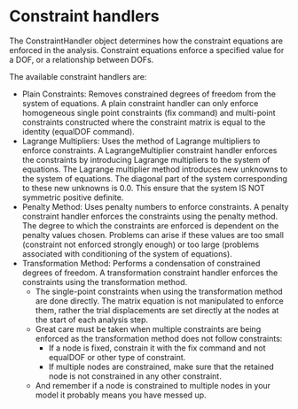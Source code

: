 Constraint handlers
===================

The ConstraintHandler object determines how the constraint equations are enforced in the analysis. Constraint equations enforce a specified value for a DOF, or a relationship between DOFs.

The available constraint handlers are:

- Plain Constraints: Removes constrained degrees of freedom from the system of equations. A plain constraint handler can only enforce homogeneous single point constraints (fix command) and multi-point constraints constructed where the constraint matrix is equal to the identity (equalDOF command).
- Lagrange Multipliers: Uses the method of Lagrange multipliers to enforce constraints. A LagrangeMultiplier constraint handler enforces the constraints by introducing Lagrange multipliers to the system of equations. The Lagrange multiplier method introduces new unknowns to the system of equations. The diagonal part of the system corresponding to these new unknowns is 0.0. This ensure that the system IS NOT symmetric positive definite.
- Penalty Method:  Uses penalty numbers to enforce constraints. A penalty constraint handler enforces the constraints using the penalty method. The degree to which the constraints are enforced is dependent on the penalty values chosen. Problems can arise if these values are too small (constraint not enforced strongly enough) or too large (problems associated with conditioning of the system of equations).
- Transformation Method: Performs a condensation of constrained degrees of freedom. A transformation constraint handler enforces the constraints using the transformation method.
    * The single-point constraints when using the transformation method are done directly. The matrix equation is not manipulated to enforce them, rather the trial displacements are set directly at the nodes at the start of each analysis step.
	* Great care must be taken when multiple constraints are being enforced as the transformation method does not follow constraints:
	    - If a node is fixed, constrain it with the fix command and not equalDOF or other type of constraint.
		- If multiple nodes are constrained, make sure that the retained node is not constrained in any other constraint.
	* And remember if a node is constrained to multiple nodes in your model it probably means you have messed up. 
